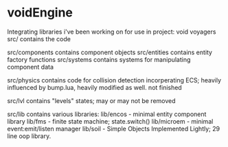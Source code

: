 # voidEngine
Integrating libraries i've been working on for use in project: void voyagers
src/ contains the code

src/components contains component objects
src/entities contains entity factory functions
src/systems contains systems for manipulating component data

src/physics contains code for collision detection incorperating ECS; heavily influenced by bump.lua, heavily modified as well. not finished

src/lvl contains "levels" states; may or may not be removed

src/lib contains various libraries:
lib/encos - minimal entity component library
lib/fms - finite state machine; state.switch()
lib/microem - minimal event:emit/listen manager 
lib/soil - Simple Objects Implemented Lightly; 29 line oop library.
